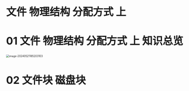 # 文件 物理结构 分配方式 上



# 01 文件 物理结构 分配方式 上 知识总览

<img src="https://cvp.oss-cn-shanghai.aliyuncs.com/picgo/202405211852274.png" alt="image-20240521185203103" style="zoom:50%;" />



# 02 文件块 磁盘块